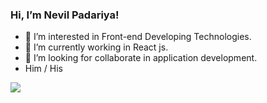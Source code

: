 ### Hi, I’m Nevil Padariya!
- 👀 I’m interested in Front-end Developing Technologies.
- 🌱 I’m currently working in React js.
- 💞️ I’m looking for collaborate in application development.
- Him / His


<img src="https://github-readme-stats.vercel.app/api?username=Nevil163&&show_icons=true&title_color=151515&icon_color=bgrb12&text_color=000000">
